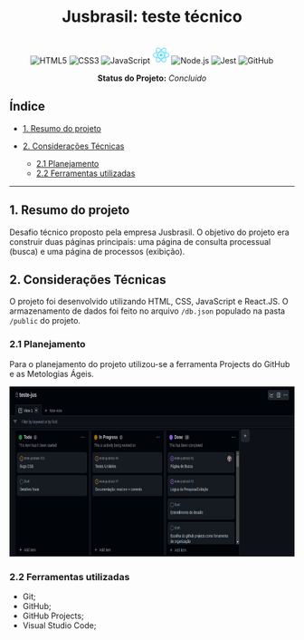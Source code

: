 <div align="center"> 
  
  # Jusbrasil: teste técnico 
  
 <br>

  <img src="https://cdn.jsdelivr.net/gh/devicons/devicon/icons/html5/html5-original.svg" alt="HTML5" style="height: 30px;"/>
  <img src="https://cdn.jsdelivr.net/gh/devicons/devicon/icons/css3/css3-original.svg" alt="CSS3" style="height: 30px;"/>
  <img src="https://cdn.jsdelivr.net/gh/devicons/devicon/icons/javascript/javascript-original.svg" alt="JavaScript" style="height: 30px;"/>
  <img src="https://github.com/devicons/devicon/blob/v2.15.1/icons/react/react-original.svg" alt="React" style="height: 30px;"/>
  <img src="https://cdn.jsdelivr.net/gh/devicons/devicon/icons/nodejs/nodejs-plain.svg" alt="Node.js" style="height: 30px;"/>
  <img src="https://cdn.jsdelivr.net/gh/devicons/devicon/icons/jest/jest-plain.svg" alt="Jest" style="height: 30px;"/> 
  <img src="https://cdn.jsdelivr.net/gh/devicons/devicon/icons/github/github-original.svg" alt="GitHub" style="height: 30px;"/> 
  
  <br>
  
  **Status do Projeto:** _Concluido_ 
  
</div>


## Índice

* [1. Resumo do projeto](#1-resumo-do-projeto)

* [2. Considerações Técnicas](#2-considerações-técnicas)  
  * [2.1 Planejamento](#21-planejamento)
  * [2.2 Ferramentas utilizadas](#22-ferramentas-utilizadas)  
  
***


## 1. Resumo do projeto

  Desafio técnico proposto pela empresa Jusbrasil. O objetivo do projeto era construir duas páginas principais: uma página de consulta processual (busca) e uma página de processos (exibição).

## 2. Considerações Técnicas

  O projeto foi desenvolvido utilizando HTML, CSS, JavaScript e React.JS. O armazenamento de dados foi feito no arquivo `/db.json` populado na pasta `/public` do projeto.
  
### 2.1 Planejamento
  Para o planejamento do projeto utilizou-se a ferramenta Projects do GitHub e as Metologias Ágeis.

  <img src="src/img/planning.png" alt="planing" style="height: 300px;"/>

### 2.2 Ferramentas utilizadas  

  * Git;
  * GitHub;
  * GitHub Projects;
  * Visual Studio Code;
